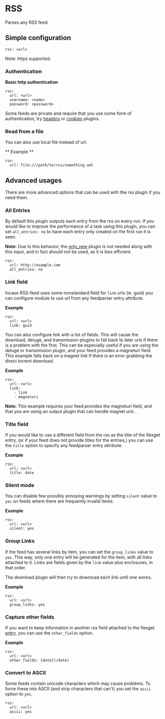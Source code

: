 # RSS
Parses any RSS feed.

## Simple configuration
```
rss: <url>
```

Note: https supported.

### Authentication
**Basic http authentication**

```
rss:
  url: <url>
  username: <name>
  password: <password>
```

Some feeds are private and require that you use some form of authentication, try [headers](/Plugins/headers) or  [cookies](/Plugins/cookies) plugins.

### Read from a file
You can also use local file instead of url.

** Example **

```
rss:
  url: file:///path/to/rss/something.xml
```

## Advanced usages
There are more advanced options that can be used with the rss plugin if you need them.

### All Entries
By default this plugin outputs each entry from the rss on every run. If you would like to improve the performance of a task using this plugin, you can set `all_entries: no` to have each entry only created on the first run it is seen.

**Note:** Due to this behavior, the [only_new](/Plugins/only_new) plugin is not needed along with this input, and in fact should not be used, as it is less efficient.
```
rss:
  url: http://example.com
  all_entries: no
```

### Link field
Incase RSS-feed uses some nonstandard field for `link` urls (ie. guid) you can
configure module to use url from any feedparser entry attribute.

**Example**

```
rss:
  url: <url>
  link: guid
```

You can also configure link with a list of fields. This will cause the download, deluge, and transmission plugins to fall back to later urls if there is a problem with the first. This can be especially useful if you are using the deluge or transmission plugin, and your feed provides a magneturi field. This example falls back on a magnet link if there is an error grabbing the direct torrent download. 

**Example**

```
rss:
  url: <url>
  link:
    - link
    - magneturi
```
**Note:** This example requires your feed provides the magneturi field, and that you are using an output plugin that can handle magnet uris.

### Title field
If you would like to use a different field from the rss as the title of the flexget entry, (or if your feed does not provide titles for the entries,) you can use the `title` option to specify any feedparser entry attribute.

**Example**
```
rss:
  url: <url>
  title: date
```

### Silent mode
You can disable few possibly annoying warnings by setting `silent` value to `yes` on feeds where there are
frequently invalid items.

**Example**

```
rss:
  url: <url>
  silent: yes
```

### Group Links
If the feed has several links by item, you can set the `group_links` value to `yes`. This way, only one entry will be generated for the item, with all links attached to it.
Links are fields given by the `link` value plus enclosures, in that order.

The download plugin will then try to download each link until one works.

**Example**

```
rss:
  url: <url>
  group_links: yes
```

### Capture other fields
If you want to keep information in another rss field attached to the flexget [entry](/Entry), you can use the `other_fields` option.

**Example**
```
rss:
  url: <url>
  other_fields: [date](/date)
```

### Convert to ASCII
Some feeds contain unicode characters which may cause problems. To force these into ASCII (and strip characters that can't) you set the `ascii` option to `yes`.

```
rss:
  url: <url>
  ascii: yes
```
